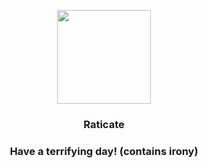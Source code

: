 <p align="center">
    <img src="https://raw.githubusercontent.com/PokeAPI/sprites/master/sprites/pokemon/20.png" width="150" height="150">
</p>
<h3 align="center"> <b>Raticate</b></h3>
<h3 align="center">Have a terrifying day! (contains irony)</h3>
